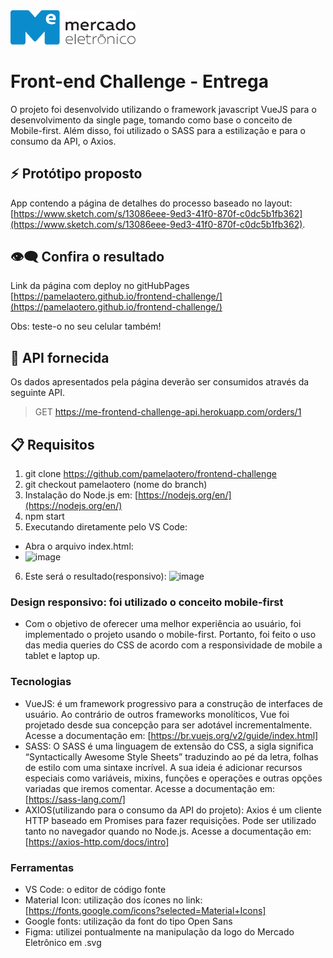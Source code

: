 <img src="me.svg" width="200" alt="ME">

# Front-end Challenge - Entrega

O projeto foi desenvolvido utilizando o framework javascript VueJS para o desenvolvimento da single page, tomando como base o conceito de Mobile-first. Além disso, foi utilizado o SASS para a estilização e para o consumo da API, o Axios.

## :zap: Protótipo proposto
App contendo a página de detalhes do processo baseado no layout: [https://www.sketch.com/s/13086eee-9ed3-41f0-870f-c0dc5b1fb362](https://www.sketch.com/s/13086eee-9ed3-41f0-870f-c0dc5b1fb362).

## 👁‍🗨 Confira o resultado

Link da página com deploy no gitHubPages [https://pamelaotero.github.io/frontend-challenge/](https://pamelaotero.github.io/frontend-challenge/)

Obs: teste-o no seu celular também!

## 🎲 API fornecida
Os dados apresentados pela página deverão ser consumidos através da seguinte API.
> GET https://me-frontend-challenge-api.herokuapp.com/orders/1

## :clipboard: Requisitos
1. git clone https://github.com/pamelaotero/frontend-challenge
2. git checkout pamelaotero (nome do branch)
3. Instalação do Node.js em: [https://nodejs.org/en/](https://nodejs.org/en/)
4. npm start
5. Executando diretamente pelo VS Code:
* Abra o arquivo index.html:
* ![image](https://user-images.githubusercontent.com/28191532/150295781-8768ec7f-7ea4-4cf6-97dc-f18794e261c2.png)
6. Este será o resultado(responsivo):
![image](https://user-images.githubusercontent.com/28191532/150296098-151dc508-e2e3-4ef0-829d-0c247490e7ec.png)

  
### Design responsivo: foi utilizado o conceito mobile-first
* Com o objetivo de oferecer uma melhor experiência ao usuário, foi implementado o projeto usando o mobile-first. Portanto, foi feito o uso das media queries do CSS de acordo com a responsividade de mobile a tablet e laptop up.


### Tecnologias
  * VueJS: é um framework progressivo para a construção de interfaces de usuário. Ao contrário de outros frameworks monolíticos, Vue foi projetado desde sua concepção para ser adotável incrementalmente. Acesse a documentação em: [https://br.vuejs.org/v2/guide/index.html]
  * SASS: O SASS é uma linguagem de extensão do CSS, a sigla significa “Syntactically Awesome Style Sheets” traduzindo ao pé da letra, folhas de estilo com uma sintaxe incrível. A sua ideia é adicionar recursos especiais como variáveis, mixins, funções e operações e outras opções variadas que iremos comentar. Acesse a documentação em: [https://sass-lang.com/]
  * AXIOS(utilizando para o consumo da API do projeto): Axios é um cliente HTTP baseado em Promises para fazer requisições. Pode ser utilizado tanto no navegador quando no Node.js. Acesse a documentação em: [https://axios-http.com/docs/intro]

### Ferramentas

  * VS Code: o editor de código fonte
  * Material Icon: utilização dos ícones no link: [https://fonts.google.com/icons?selected=Material+Icons]
  * Google fonts: utilização da font do tipo Open Sans
  * Figma: utilizei pontualmente na manipulação da logo do Mercado Eletrônico em .svg
